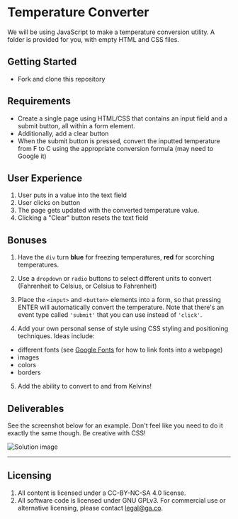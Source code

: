 # Temperature Converter

We will be using JavaScript to make a temperature conversion utility. A folder is provided for you, with empty HTML and CSS files.

## Getting Started

* Fork and clone this repository

## Requirements
* Create a single page using HTML/CSS that contains an input field and a submit button, all within a form element.
* Additionally, add a clear button
* When the submit button is pressed, convert the inputted temperature from F to C using the appropriate conversion formula (may need to Google it)

## User Experience

1. User puts in a value into the text field
2. User clicks on button
3. The page gets updated with the converted temperature value.
4. Clicking a "Clear" button resets the text field

## Bonuses

1. Have the `div` turn **blue** for freezing temperatures, **red** for scorching temperatures.

2. Use a `dropdown` or `radio` buttons to select different units to convert (Fahrenheit to Celsius, or Celsius to Fahrenheit)

3. Place the `<input>` and `<button>` elements into a form, so that pressing ENTER will automatically convert the temperature. Note that there's an event type called `'submit'` that you can use instead of `'click'`.

4. Add your own personal sense of style using CSS styling and positioning techniques. Ideas include:
  * different fonts (see [Google Fonts](https://developers.google.com/fonts/docs/getting_started) for how to link fonts into a webpage)
  * images
  * colors
  * borders
  
5. Add the ability to convert to and from Kelvins!

## Deliverables

See the screenshot below for an example. Don't feel like you need to do it exactly the same though. Be creative with CSS!

![Solution image](solution.jpg)

---

## Licensing
1. All content is licensed under a CC-BY-NC-SA 4.0 license.
2. All software code is licensed under GNU GPLv3. For commercial use or alternative licensing, please contact legal@ga.co.
